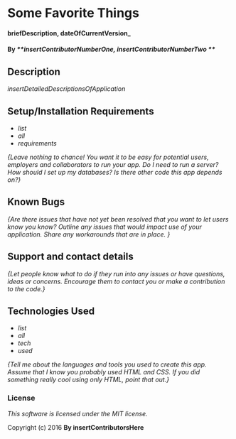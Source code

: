 # Some Favorite Things

#### briefDescription, dateOfCurrentVersion_

#### By _**insertContributorNumberOne, insertContributorNumberTwo **_

## Description

_insertDetailedDescriptionsOfApplication_

## Setup/Installation Requirements

* _list_
* _all_
* _requirements_

_{Leave nothing to chance! You want it to be easy for potential users, employers and collaborators to run your app. Do I need to run a server? How should I set up my databases? Is there other code this app depends on?}_

## Known Bugs

_{Are there issues that have not yet been resolved that you want to let users know you know?  Outline any issues that would impact use of your application.  Share any workarounds that are in place. }_

## Support and contact details

_{Let people know what to do if they run into any issues or have questions, ideas or concerns.  Encourage them to contact you or make a contribution to the code.}_

## Technologies Used

* _list_
* _all_
* _tech_
* _used_

_{Tell me about the languages and tools you used to create this app. Assume that I know you probably used HTML and CSS. If you did something really cool using only HTML, point that out.}_

### License

*This software is licensed under the MIT license.*

Copyright (c) 2016 **By insertContributorsHere**
